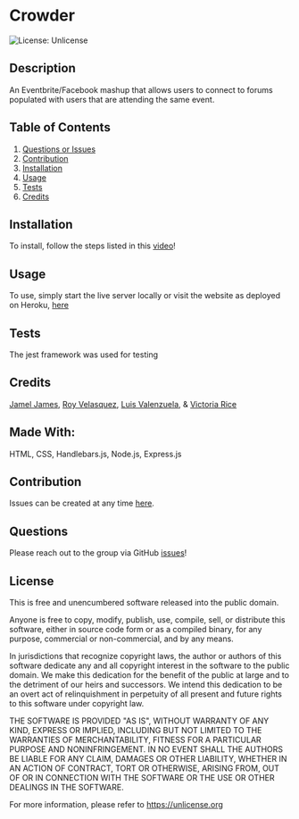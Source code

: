 # Crowder 

![License: Unlicense](https://img.shields.io/badge/license-Unlicense-blue.svg)

## Description
An Eventbrite/Facebook mashup that allows users to connect to forums populated with users that are attending the same event.
## Table of Contents
1. [Questions or Issues](#Questions)
2. [Contribution](#Contribution)
3. [Installation](#Installation)
4. [Usage](#Usage)
5. [Tests](#Tests)
6. [Credits](#Credits)
## Installation
To install, follow the steps listed in this [video](https://github.com)!
## Usage
To use, simply start the live server locally or visit the website as deployed on Heroku, [here](https://github.com)
## Tests
The jest framework was used for testing
## Credits
[Jamel James](https://github.com/jrj-sys), [Roy Velasquez](https://github.com/Roy4th), [Luis Valenzuela](https://github.com/Rinnnegone), & [Victoria Rice](https://github.com/vtori37)
## Made With:
HTML, CSS, Handlebars.js, Node.js, Express.js
## Contribution 
Issues can be created at any time [here](https://github.com/vtori37/Crowder/issues).
## Questions
Please reach out to the group via GitHub [issues](https://github.com/vtori37/Crowder/issues)!
## License
This is free and unencumbered software released into the public domain.

Anyone is free to copy, modify, publish, use, compile, sell, or
distribute this software, either in source code form or as a compiled
binary, for any purpose, commercial or non-commercial, and by any
means.

In jurisdictions that recognize copyright laws, the author or authors
of this software dedicate any and all copyright interest in the
software to the public domain. We make this dedication for the benefit
of the public at large and to the detriment of our heirs and
successors. We intend this dedication to be an overt act of
relinquishment in perpetuity of all present and future rights to this
software under copyright law.

THE SOFTWARE IS PROVIDED "AS IS", WITHOUT WARRANTY OF ANY KIND,
EXPRESS OR IMPLIED, INCLUDING BUT NOT LIMITED TO THE WARRANTIES OF
MERCHANTABILITY, FITNESS FOR A PARTICULAR PURPOSE AND NONINFRINGEMENT.
IN NO EVENT SHALL THE AUTHORS BE LIABLE FOR ANY CLAIM, DAMAGES OR
OTHER LIABILITY, WHETHER IN AN ACTION OF CONTRACT, TORT OR OTHERWISE,
ARISING FROM, OUT OF OR IN CONNECTION WITH THE SOFTWARE OR THE USE OR
OTHER DEALINGS IN THE SOFTWARE.

For more information, please refer to <https://unlicense.org>


